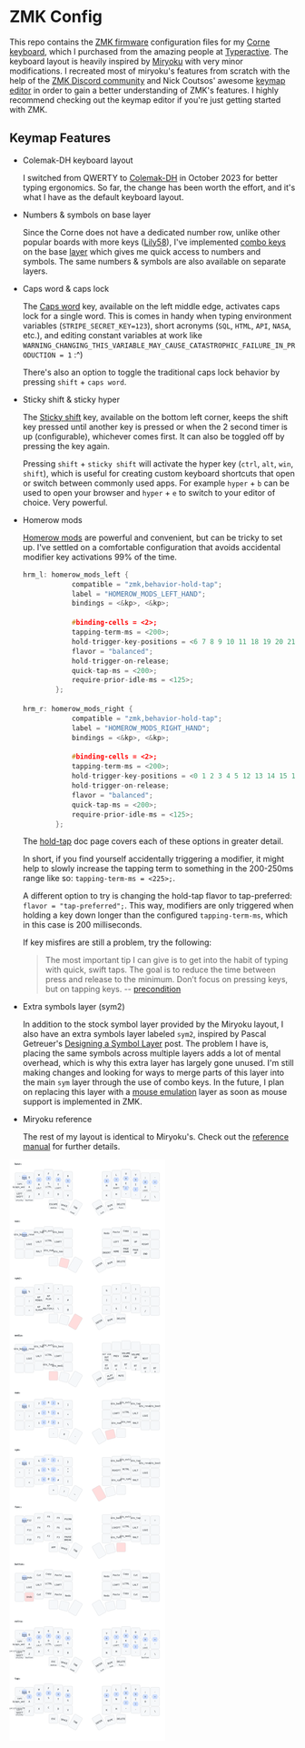 # ZMK Config

This repo contains the [ZMK firmware](https://zmk.dev) configuration files for my [Corne keyboard](https://github.com/foostan/crkbd/), which I purchased from the amazing people at [Typeractive](https://typeractive.xyz/). The keyboard layout is heavily inspired by [Miryoku](https://github.com/manna-harbour/miryoku) with very minor modifications. I recreated most of miryoku's features from scratch with the help of the [ZMK Discord community](https://zmk.dev/community/discord/invite) and Nick Coutsos' awesome [keymap editor](https://nickcoutsos.github.io/keymap-editor/) in order to gain a better understanding of ZMK's features. I highly recommend checking out the keymap editor if you're just getting started with ZMK.

## Keymap Features

- Colemak-DH keyboard layout

	I switched from QWERTY to [Colemak-DH](https://colemakmods.github.io/mod-dh/) in October 2023 for better typing ergonomics. So far, the change has been worth the effort, and it's what I have as the default keyboard layout.

- Numbers & symbols on base layer

	Since the Corne does not have a dedicated number row, unlike other popular boards with more keys ([Lily58](https://github.com/kata0510/Lily58)), I've implemented [combo keys](https://zmk.dev/docs/features/combos) on the base [layer](https://zmk.dev/docs/features/keymaps#layers) which gives me quick access to numbers and symbols. The same numbers & symbols are also available on separate layers.

- Caps word & caps lock
 
 	The [Caps word](https://zmk.dev/docs/behaviors/caps-word) key, available on the left middle edge, activates caps lock for a single word. This is comes in handy when typing environment variables (`STRIPE_SECRET_KEY=123`), short acronyms (`SQL`, `HTML`, `API`, `NASA`, etc.), and editing constant variables at work like `WARNING_CHANGING_THIS_VARIABLE_MAY_CAUSE_CATASTROPHIC_FAILURE_IN_PRODUCTION = 1` :^)

 	There's also an option to toggle the traditional caps lock behavior by pressing `shift` + `caps word`.

 - Sticky shift & sticky hyper

	The [Sticky shift](https://zmk.dev/docs/behaviors/sticky-key) key, available on the bottom left corner, keeps the shift key pressed until another key is pressed or when the 2 second timer is up (configurable), whichever comes first. It can also be toggled off by pressing the key again.

	Pressing `shift` + `sticky shift` will activate the hyper key (`ctrl`, `alt`, `win`, `shift`), which is useful for creating custom keyboard shortcuts that open or switch between commonly used apps. For example `hyper` + `b` can be used to open your browser and `hyper` + `e` to switch to your editor of choice. Very powerful.

- Homerow mods

	[Homerow mods](https://precondition.github.io/home-row-mods) are powerful and convenient, but can be tricky to set up. I've settled on a comfortable configuration that avoids accidental modifier key activations 99% of the time.

	```c++
	hrm_l: homerow_mods_left {
				compatible = "zmk,behavior-hold-tap";
				label = "HOMEROW_MODS_LEFT_HAND";
				bindings = <&kp>, <&kp>;

				#binding-cells = <2>;
				tapping-term-ms = <200>;
				hold-trigger-key-positions = <6 7 8 9 10 11 18 19 20 21 22 23 30 31 32 33 34 35 39 40 41>;
				flavor = "balanced";
				hold-trigger-on-release;
				quick-tap-ms = <200>;
				require-prior-idle-ms = <125>;
			};

	hrm_r: homerow_mods_right {
				compatible = "zmk,behavior-hold-tap";
				label = "HOMEROW_MODS_RIGHT_HAND";
				bindings = <&kp>, <&kp>;

				#binding-cells = <2>;
				tapping-term-ms = <200>;
				hold-trigger-key-positions = <0 1 2 3 4 5 12 13 14 15 16 17 24 25 26 27 28 29 36 37 38>;
				hold-trigger-on-release;
				flavor = "balanced";
				quick-tap-ms = <200>;
				require-prior-idle-ms = <125>;
			};
	```
	The [hold-tap](https://zmk.dev/docs/behaviors/hold-tap) doc page covers each of these options in greater detail.

	In short, if you find yourself accidentally triggering a modifier, it might help to slowly increase the tapping term to something in the 200-250ms range like so:
	`tapping-term-ms = <225>;`.

	A different option to try is changing the hold-tap flavor to tap-preferred: 
	`flavor = "tap-preferred";`.
	This way, modifiers are only triggered when holding a key down longer than the configured `tapping-term-ms`, which in this case is 200 milliseconds.

	If key misfires are still a problem, try the following:

	> The most important tip I can give is to get into the habit of typing with quick, swift taps. The goal is to reduce the time between press and release to the minimum. Don’t focus on pressing keys, but on tapping keys. -- [precondition](https://precondition.github.io/home-row-mods#quick-swift-taps)

- Extra symbols layer (sym2)

	In addition to the stock symbol layer provided by the Miryoku layout, I also have an extra symbols layer labeled `sym2`, inspired by Pascal Getreuer's [Designing a Symbol Layer](https://getreuer.info/posts/keyboards/symbol-layer/index.html) post. The problem I have is, placing the same symbols across multiple layers adds a lot of mental overhead, which is why this extra layer has largely gone unused. I'm still making changes and looking for ways to merge parts of this layer into the main `sym` layer through the use of combo keys. In the future, I plan on replacing this layer with a [mouse emulation](https://github.com/manna-harbour/miryoku/tree/master/docs/reference#mouse) layer as soon as mouse support is implemented in ZMK.

- Miryoku reference

	The rest of my layout is identical to Miryoku's. Check out the [reference manual](https://github.com/manna-harbour/miryoku/tree/master/docs/reference) for further details.

![](images/zmk_keymap.png)